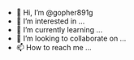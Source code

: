 - 👋 Hi, I’m @gopher891g
- 👀 I’m interested in ...
- 🌱 I’m currently learning ...
- 💞️ I’m looking to collaborate on ...
- 📫 How to reach me ...

<!---
gopher891g/gopher891g is a ✨ special ✨ repository because its `README.md` (this file) appears on your GitHub profile.
You can click the Preview link to take a look at your changes.
--->
